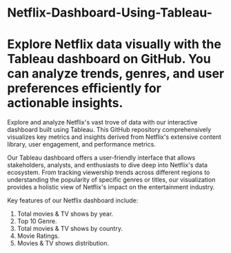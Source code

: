 # Netflix-Dashboard-Using-Tableau-
# Explore Netflix data visually with the Tableau dashboard on GitHub. You can analyze trends, genres, and user preferences efficiently for actionable insights.
Explore and analyze Netflix's vast trove of data with our interactive dashboard built using Tableau. This GitHub repository comprehensively visualizes key metrics and insights derived from Netflix's extensive content library, user engagement, and performance metrics.

Our Tableau dashboard offers a user-friendly interface that allows stakeholders, analysts, and enthusiasts to dive deep into Netflix's data ecosystem. From tracking viewership trends across different regions to understanding the popularity of specific genres or titles, our visualization provides a holistic view of Netflix's impact on the entertainment industry.

Key features of our Netflix dashboard include:
1. Total movies & TV shows by year.
2. Top 10 Genre.
3. Total movies & TV shows by country.
4. Movie Ratings.
5. Movies & TV shows distribution.
